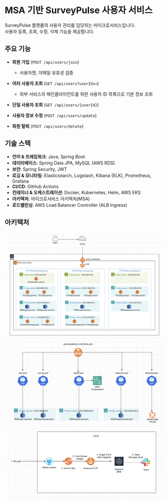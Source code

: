 # MSA 기반 SurveyPulse 사용자 서비스

SurveyPulse 플랫폼의 사용자 관리를 담당하는 마이크로서비스입니다.  
사용자 등록, 조회, 수정, 삭제 기능을 제공합니다.

## 주요 기능

- **회원 가입** (`POST /api/users/join`)  
  - 사용자명, 이메일 유효성 검증

- **여러 사용자 조회** (`GET /api/users?userIds=`)  
  - 외부 서비스의 페인클라이언트를 위한 사용자 ID 목록으로 기본 정보 조회

- **단일 사용자 조회** (`GET /api/users/{userId}`)

- **사용자 정보 수정** (`POST /api/users/update`)

- **회원 탈퇴** (`POST /api/users/delete`)

## 기술 스택

- **언어 & 프레임워크**: Java, Spring Boot  
- **데이터베이스**: Spring Data JPA, MySQL (AWS RDS)  
- **보안**: Spring Security, JWT  
- **로깅 & 모니터링**: Elasticsearch, Logstash, Kibana (ELK), Prometheus, Grafana  
- **CI/CD**: GitHub Actions  
- **컨테이너 & 오케스트레이션**: Docker, Kubernetes, Helm, AWS EKS  
- **아키텍처**: 마이크로서비스 아키텍처(MSA)  
- **로드밸런싱**: AWS Load Balancer Controller (ALB Ingress)

## 아키텍처

![서비스 아키텍처 다이어그램](https://github.com/SurveyPulse/user-service/blob/main/docs/images/aws-architecture.png)
![RDS 아키텍처 다이어그램](https://github.com/SurveyPulse/user-service/blob/main/docs/images/aws-rds-architecture.png)
![CI/CD 파이프라인 다이어그램](https://github.com/SurveyPulse/user-service/blob/main/docs/images/cicd-architecture.png)
